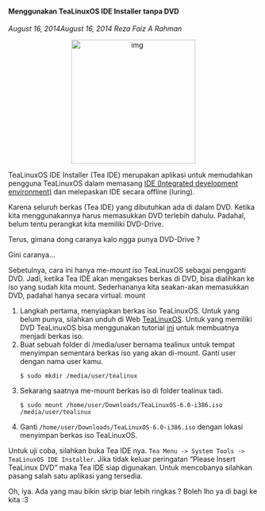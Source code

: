 #### Menggunakan TeaLinuxOS IDE Installer tanpa DVD
_August 16, 2014August 16, 2014 Reza Faiz A Rahman_

<p align="center">
	<img src="./posts/2014-08-16-menggunakan-tealinuxos-ide-installer-tanpa-dvd/Program-TeaLinuxOS-IDE-Installer-Splash.png" height="250px" alt="img">
</p> 

TeaLinuxOS IDE Installer (Tea IDE) merupakan aplikasi untuk memudahkan pengguna TeaLinuxOS dalam memasang [IDE (Integrated development environment)](http://id.wikipedia.org/wiki/Lingkungan_pengembangan_terpadu) dan melepaskan IDE secara offline (luring).

Karena seluruh berkas (Tea IDE) yang dibutuhkan ada di dalam DVD. Ketika kita menggunakannya harus memasukkan DVD terlebih dahulu. Padahal, belum tentu perangkat kita memiliki DVD-Drive.

Terus, gimana dong caranya kalo ngga punya DVD-Drive ?

Gini caranya…

Sebetulnya, cara ini hanya me-_mount_ iso TeaLinuxOS sebagai pengganti DVD. Jadi, ketika Tea IDE akan mengakses berkas di DVD, bisa dialihkan ke iso yang sudah kita mount. Sederhananya kita seakan-akan memasukkan DVD, padahal hanya secara virtual.
mount

1. Langkah pertama, menyiapkan berkas iso TeaLinuxOS. Untuk yang belum punya, silahkan unduh di Web [TeaLinuxOS](http://tealinuxos.org/2014/05/tealinuxos-6-0-jasmine-tea/). Untuk yang memiliki DVD TeaLinuxOS bisa menggunakan tutorial [ini](http://marisharingilmu.wordpress.com/2013/10/13/brasero-membuat-file-iso-dari-dvd-cd/) untuk membuatnya menjadi berkas iso.
1. Buat sebuah folder di /media/user bernama tealinux untuk tempat menyimpan sementara berkas iso yang akan di-mount. Ganti user dengan nama user kamu.
    <br>
    ```
    $ sudo mkdir /media/user/tealinux
    ```
1. Sekarang saatnya me-mount berkas iso di folder tealinux tadi.
    <br>
    ```
    $ sudo mount /home/user/Downloads/TeaLinuxOS-6.0-i386.iso /media/user/tealinux
    ```
1. Ganti `/home/user/Downloads/TeaLinuxOS-6.0-i386.iso` dengan lokasi menyimpan berkas iso TeaLinuxOS.

Untuk uji coba, silahkan buka Tea IDE nya. `Tea Menu -> System Tools -> TeaLinuxOS IDE Installer`. Jika tidak keluar peringatan “Please Insert TeaLinux DVD” maka Tea IDE siap digunakan. Untuk mencobanya silahkan pasang salah satu aplikasi yang tersedia.

Oh, iya. Ada yang mau bikin skrip biar lebih ringkas ? Boleh lho ya di bagi ke kita :3